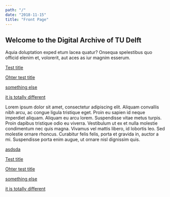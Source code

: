 ```yaml
---
path: "/"
date: "2018-11-15"
title: "Front Page"
---
```


## Welcome  to  the  Digital  Archive  of  TU  Delft

Aquia  doluptation  exped  etum  lacea  quatur?  Onsequa  spelestibus  quo  officid  elenim  et,  volorerit,  aut  aces  as  iur  magnim  esserum.
<section class="block-2-1">

[Test title](/collections/test)
</section>
<div class="block-1-1">

[Ohter test title](/exhibition/test)
</div>
<div class="block-1-1">

[something else](/exhibition/asd)
</div>

<div class="block-2-1">

[it is totally different](/collections/test)
</div>

<div class="block-2-1 bg-yellow">

Lorem ipsum dolor sit amet, consectetur adipiscing elit. Aliquam convallis nibh arcu, ac congue ligula tristique eget. Proin eu sapien id neque imperdiet aliquam. Aliquam eu arcu lorem. Suspendisse vitae metus turpis. Proin dapibus tristique odio eu viverra. Vestibulum ut ex et nulla molestie condimentum nec quis magna. Vivamus vel mattis libero, id lobortis leo. Sed molestie ornare rhoncus. Curabitur felis felis, porta et gravida in, auctor a mi. Suspendisse porta enim augue, ut ornare nisl dignissim quis. 
</div>


<div class="block-1-1">

[asdsda](/collections/test)
</div>

<section class="block-2-1">

[Test title](/collections/test)
</section>
<div class="block-1-1">

[Ohter test title](/exhibition/test)
</div>
<div class="block-1-1">

[something else](/exhibition/asd)
</div>

<div class="block-2-1">

[it is totally different](/collections/test)
</div>